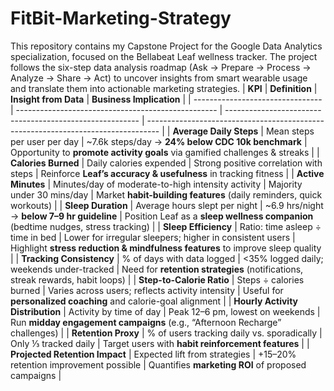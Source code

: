 # FitBit-Marketing-Strategy
This repository contains my Capstone Project for the Google Data Analytics specialization, focused on the Bellabeat Leaf wellness tracker. The project follows the six-step data analysis roadmap (Ask → Prepare → Process → Analyze → Share → Act) to uncover insights from smart wearable usage and translate them into actionable marketing strategies.
| **KPI**                          | **Definition**                                     | **Insight from Data**                                    | **Business Implication**                                                          |
| -------------------------------- | -------------------------------------------------- | -------------------------------------------------------- | --------------------------------------------------------------------------------- |
| **Average Daily Steps**          | Mean steps per user per day                        | \~7.6k steps/day → **24% below CDC 10k benchmark**       | Opportunity to **promote activity goals** via gamified challenges & streaks       |
| **Calories Burned**              | Daily calories expended                            | Strong positive correlation with steps                   | Reinforce **Leaf’s accuracy & usefulness** in tracking fitness                    |
| **Active Minutes**               | Minutes/day of moderate-to-high intensity activity | Majority under 30 mins/day                               | Market **habit-building features** (daily reminders, quick workouts)              |
| **Sleep Duration**               | Average hours slept per night                      | \~6.9 hrs/night → **below 7–9 hr guideline**             | Position Leaf as a **sleep wellness companion** (bedtime nudges, stress tracking) |
| **Sleep Efficiency**             | Ratio: time asleep ÷ time in bed                   | Lower for irregular sleepers; higher in consistent users | Highlight **stress reduction & mindfulness features** to improve sleep quality    |
| **Tracking Consistency**         | % of days with data logged                         | <35% logged daily; weekends under-tracked                | Need for **retention strategies** (notifications, streak rewards, habit loops)    |
| **Step-to-Calorie Ratio**        | Steps ÷ calories burned                            | Varies across users; reflects activity intensity         | Useful for **personalized coaching** and calorie-goal alignment                   |
| **Hourly Activity Distribution** | Activity by time of day                            | Peak 12–6 pm, lowest on weekends                         | Run **midday engagement campaigns** (e.g., “Afternoon Recharge” challenges)       |
| **Retention Proxy**              | % of users tracking daily vs. sporadically         | Only ⅓ tracked daily                                     | Target users with **habit reinforcement features**                                |
| **Projected Retention Impact**   | Expected lift from strategies                      | +15–20% retention improvement possible                   | Quantifies **marketing ROI** of proposed campaigns                                |
